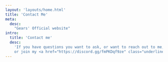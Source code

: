 ```yaml
---
layout: 'layouts/home.html'
title: 'Contact Me'
meta:
  desc:
    "Gears' Official website"
intro:
  title: 'Contact me'
  desc:
    'If you have questions you want to ask, or want to reach out to me, you can send me an email at <a href="mailto:gearsOfficial@proton.me" class="font-bold text-orange-400">gearsOfficial@proton.me</a>,
    or join my <a href="https://discord.gg/fmPKDqf9ze" class="underline text-blue-700" target="_blank" rel="noopener noreferrer">Discord server</a>.'
---
```


